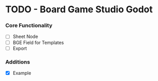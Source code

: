 # TODO - Board Game Studio Godot

### Core Functionality
- [ ] Sheet Node
- [ ] BGE Field for Templates
- [ ] Export

### Additions
- [x] Example
